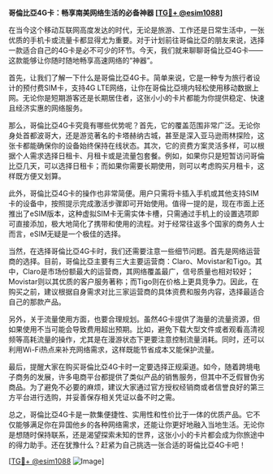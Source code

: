 **哥倫比亞4G卡：畅享南美网络生活的必备神器 [[TG💪+ @esim1088](https://t.me/s/esim1088)]**

在当今这个移动互联网高度发达的时代，无论是旅游、工作还是日常生活中，一张优质的手机卡或流量卡都显得尤为重要。对于计划前往哥倫比亞的朋友来说，选择一款适合自己的4G卡是必不可少的环节。今天，我们就来聊聊哥倫比亞4G卡——这款能够让你随时随地畅享高速网络的“神器”。

首先，让我们了解一下什么是哥倫比亞4G卡。简单来说，它是一种专为旅行者设计的预付费SIM卡，支持4G LTE网络，让你在哥倫比亞境内轻松使用移动数据上网。无论你是短期游客还是长期居住者，这张小小的卡片都能为你提供稳定、快速且经济实惠的网络服务。

那么，哥倫比亞4G卡究竟有哪些优势呢？首先，它的覆盖范围非常广泛。无论你身处首都波哥大，还是游览著名的卡塔赫纳古城，甚至是深入亚马逊雨林探险，这张卡都能确保你的设备始终保持在线状态。其次，它的资费方案灵活多样，可以根据个人需求选择日租卡、月租卡或是流量包套餐。例如，如果你只是短暂访问哥倫比亞几天，可以选择日租卡；而如果你需要长期使用，则可以考虑购买月租卡，这样既方便又划算。

此外，哥倫比亞4G卡的操作也非常简便。用户只需将卡插入手机或其他支持SIM卡的设备中，按照提示完成激活步骤即可开始使用。值得一提的是，现在市面上还推出了eSIM版本，这种虚拟SIM卡无需实体卡槽，只需通过手机上的设置选项即可直接添加，极大地简化了携带和使用的流程。对于经常往返多个国家的商务人士而言，eSIM无疑是一个极佳的选择。

当然，在选择哥倫比亞4G卡时，我们还需要注意一些细节问题。首先是网络运营商的选择。目前，哥倫比亞主要有三大主要运营商：Claro、Movistar和Tigo。其中，Claro是市场份额最大的运营商，其网络覆盖最广，信号质量也相对较好；Movistar则以其优质的客户服务著称；而Tigo则在价格上更具竞争力。因此，在购买之前，建议根据自身需求对比三家运营商的具体资费和服务内容，选择最适合自己的那款产品。

另外，关于流量使用方面，也要合理规划。虽然4G卡提供了海量的流量资源，但如果使用不当可能会导致费用超出预期。比如，避免下载大型文件或者观看高清视频等高耗流量的操作，尤其是在漫游状态下更要注意控制流量消耗。同时，还可以利用Wi-Fi热点来补充网络需求，这样既能节省成本又能保护流量。

最后，提醒大家在购买哥倫比亞4G卡时一定要选择正规渠道。如今，随着跨境电子商务的发展，许多电商平台都提供了类似产品的销售服务，但其中不乏假冒伪劣商品。为了避免不必要的麻烦，建议大家通过官方授权经销商或者信誉良好的第三方平台进行选购，并妥善保存相关凭证以备不时之需。

总之，哥倫比亞4G卡是一款集便捷性、实用性和性价比于一体的优质产品。它不仅能够满足你在异国他乡的各种网络需求，还能让你更好地融入当地生活。无论你是想随时保持联系，还是渴望探索未知的世界，这张小小的卡片都会成为你旅途中的得力助手。还在犹豫什么？赶紧为自己挑选一张合适的哥倫比亞4G卡吧！

[[TG💪+ @esim1088](https://t.me/s/esim1088) ![Image](https://i.postimg.cc/4NQfJmqS/Snipaste-2025-05-13-00-14-12.png)]